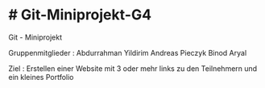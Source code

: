 # # Git-Miniprojekt-G4
Git - Miniprojekt

Gruppenmitglieder :	Abdurrahman Yildirim
			Andreas Pieczyk
			Binod Aryal



Ziel : 			Erstellen einer Website mit 3 oder mehr links zu den Teilnehmern und ein 
			kleines Portfolio



